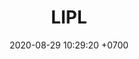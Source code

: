 ---
layout: 
permalink: 
categories: logos ligas
date: 2020-08-29 10:29:20 +0700
title: LIPL
tag: 
color: black
background: '#5dI2A6'
maincover: /assets/logos/LIGA-INDIGO.png
nivel: PLATA
rango: 3
color: grBlue
link: /liga-indigo-plata
---